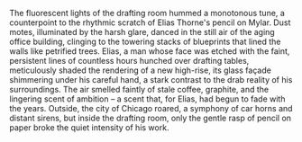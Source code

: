 The fluorescent lights of the drafting room hummed a monotonous tune, a counterpoint to the rhythmic scratch of Elias Thorne's pencil on Mylar.  Dust motes, illuminated by the harsh glare, danced in the still air of the aging office building, clinging to the towering stacks of blueprints that lined the walls like petrified trees.  Elias, a man whose face was etched with the faint, persistent lines of countless hours hunched over drafting tables, meticulously shaded the rendering of a new high-rise, its glass façade shimmering under his careful hand, a stark contrast to the drab reality of his surroundings.  The air smelled faintly of stale coffee, graphite, and the lingering scent of ambition – a scent that, for Elias, had begun to fade with the years. Outside, the city of Chicago roared, a symphony of car horns and distant sirens, but inside the drafting room, only the gentle rasp of pencil on paper broke the quiet intensity of his work.
